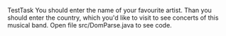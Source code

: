 TestTask
You should enter the name of your favourite artist.
Than you should enter the country, which you'd like to visit to see concerts of this musical band.
Open file src/DomParse.java to see code.
